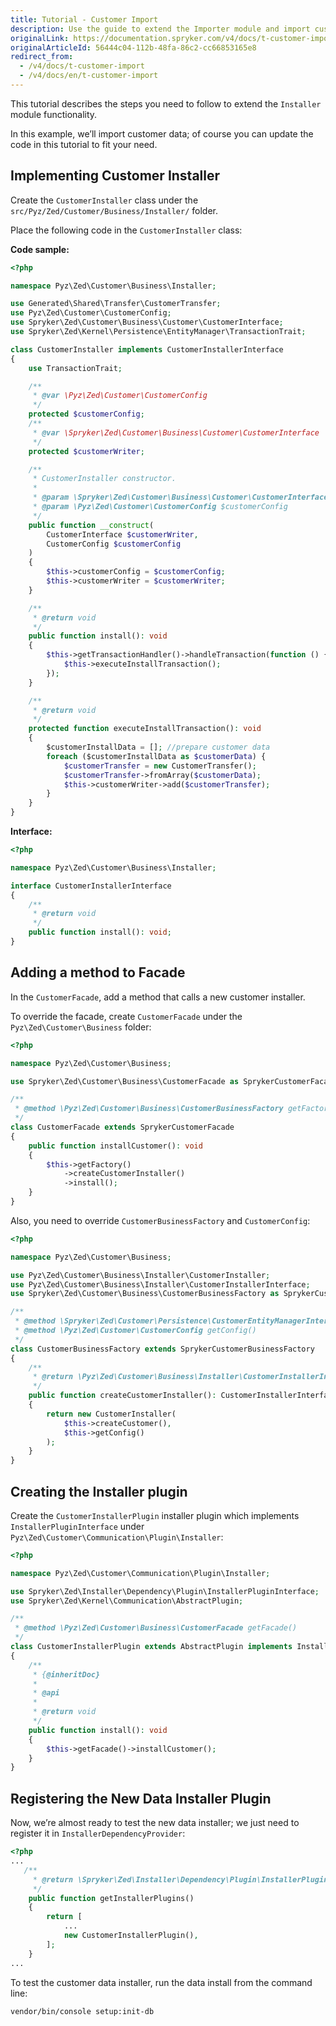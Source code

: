 ```yaml
---
title: Tutorial - Customer Import
description: Use the guide to extend the Importer module and import customer data using a .CSV file
originalLink: https://documentation.spryker.com/v4/docs/t-customer-import
originalArticleId: 56444c04-112b-48fa-86c2-cc66853165e8
redirect_from:
  - /v4/docs/t-customer-import
  - /v4/docs/en/t-customer-import
---
```


<!--used to be: http://spryker.github.io/tutorials/zed/import-customers/-->
This tutorial describes the steps you need to follow to extend the `Installer` module functionality.

In this example, we’ll import customer data; of course you can update the code in this tutorial to fit your need.

## Implementing Customer Installer
Create the `CustomerInstaller` class under the `src/Pyz/Zed/Customer/Business/Installer/` folder.

Place the following code in the `CustomerInstaller` class:

**Code sample:**
    
```php
<?php

namespace Pyz\Zed\Customer\Business\Installer;

use Generated\Shared\Transfer\CustomerTransfer;
use Pyz\Zed\Customer\CustomerConfig;
use Spryker\Zed\Customer\Business\Customer\CustomerInterface;
use Spryker\Zed\Kernel\Persistence\EntityManager\TransactionTrait;

class CustomerInstaller implements CustomerInstallerInterface
{
    use TransactionTrait;

    /**
     * @var \Pyz\Zed\Customer\CustomerConfig
     */
    protected $customerConfig;
    /**
     * @var \Spryker\Zed\Customer\Business\Customer\CustomerInterface
     */
    protected $customerWriter;

    /**
     * CustomerInstaller constructor.
     *
     * @param \Spryker\Zed\Customer\Business\Customer\CustomerInterface $customerWriter
     * @param \Pyz\Zed\Customer\CustomerConfig $customerConfig
     */
    public function __construct(
        CustomerInterface $customerWriter,
        CustomerConfig $customerConfig
    )
    {
        $this->customerConfig = $customerConfig;
        $this->customerWriter = $customerWriter;
    }

    /**
     * @return void
     */
    public function install(): void
    {
        $this->getTransactionHandler()->handleTransaction(function () {
            $this->executeInstallTransaction();
        });
    }

    /**
     * @return void
     */
    protected function executeInstallTransaction(): void
    {
        $сustomerInstallData = []; //prepare customer data
        foreach ($сustomerInstallData as $customerData) {
            $customerTransfer = new CustomerTransfer();
            $customerTransfer->fromArray($customerData);
            $this->customerWriter->add($customerTransfer);
        }
    }
}
```

**Interface:**

```php
<?php

namespace Pyz\Zed\Customer\Business\Installer;

interface CustomerInstallerInterface
{
    /**
     * @return void
     */
    public function install(): void;
}
```

## Adding a method to Facade
In the `CustomerFacade`, add a method that calls a new customer installer.

To override the facade, create `CustomerFacade` under the `Pyz\Zed\Customer\Business` folder:

```php
<?php

namespace Pyz\Zed\Customer\Business;

use Spryker\Zed\Customer\Business\CustomerFacade as SprykerCustomerFacade;

/**
 * @method \Pyz\Zed\Customer\Business\CustomerBusinessFactory getFactory()
 */
class CustomerFacade extends SprykerCustomerFacade
{
    public function installCustomer(): void
    {
        $this->getFactory()
            ->createCustomerInstaller()
            ->install();
    }
}
```

Also, you need to override `CustomerBusinessFactory` and `CustomerConfig`:

```php
<?php

namespace Pyz\Zed\Customer\Business;

use Pyz\Zed\Customer\Business\Installer\CustomerInstaller;
use Pyz\Zed\Customer\Business\Installer\CustomerInstallerInterface;
use Spryker\Zed\Customer\Business\CustomerBusinessFactory as SprykerCustomerBusinessFactory;

/**
 * @method \Spryker\Zed\Customer\Persistence\CustomerEntityManagerInterface getFacade()
 * @method \Pyz\Zed\Customer\CustomerConfig getConfig()
 */
class CustomerBusinessFactory extends SprykerCustomerBusinessFactory
{
    /**
     * @return \Pyz\Zed\Customer\Business\Installer\CustomerInstallerInterface
     */
    public function createCustomerInstaller(): CustomerInstallerInterface
    {
        return new CustomerInstaller(
            $this->createCustomer(),
            $this->getConfig()
        );
    }
}
```

## Creating the Installer plugin
Create the `CustomerInstallerPlugin` installer plugin  which implements `InstallerPluginInterface` under  `Pyz\Zed\Customer\Communication\Plugin\Installer`:

```php
<?php

namespace Pyz\Zed\Customer\Communication\Plugin\Installer;

use Spryker\Zed\Installer\Dependency\Plugin\InstallerPluginInterface;
use Spryker\Zed\Kernel\Communication\AbstractPlugin;

/**
 * @method \Pyz\Zed\Customer\Business\CustomerFacade getFacade()
 */
class CustomerInstallerPlugin extends AbstractPlugin implements InstallerPluginInterface
{
    /**
     * {@inheritDoc}
     *
     * @api
     *
     * @return void
     */
    public function install(): void
    {
        $this->getFacade()->installCustomer();
    }
}
```

## Registering the New Data Installer Plugin
Now, we’re almost ready to test the new data installer; we just need to register it in `InstallerDependencyProvider`:

```php
<?php
...
   /**
     * @return \Spryker\Zed\Installer\Dependency\Plugin\InstallerPluginInterface[]
     */
    public function getInstallerPlugins()
    {
        return [
            ...
            new CustomerInstallerPlugin(),
        ];
    }
...
```
To test the customer data installer, run the data install from the command line:

```bash
vendor/bin/console setup:init-db
```
